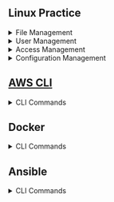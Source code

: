 

## Linux Practice
<details>
<summary> File Management</summary>
    <br/>
    
**Read/Write files and folders**
```bash
ls
ls -ltr
ll
mkdir helloworld
cd helloworld
touch README.md
touch sample.txt
vi sample.txt
```
**Read content of files**
```bash
cat README.txt 
more README.txt 
tail -f README.txt
tail -100f README.txt
tail -10f README.txt
```
**Copy fiels and directories**
```bash
# Copy a file to other directory
cp sample.txt Documents
# Copy a directory to other directory
cp -r logs Documents
```
**Crate a copy of fiels and directories**
```bash
# Create a copy of file
cp sample.txt sample_v2.txt
# Create a copy of directory
cp -r logs logs_bkp
```
**Move files and directories to other location**
```bash
# Move a fileto other location
mv sample.txt Documents
# Move a directory to other location
mv logs Documents
```
**Rename fiels and directories**
```bash
# Rename a file
mv sample.txt important.txt
# Rename a directory
mv logs logs_bkp
```
**Find a file**
```bash
find ./ -name sample.txt
locate sample.txt
```
**List of file names containing a given text**
```bash
find ./ -type f -exec grep -l "Apache License" {} \; 
```
**List the files older than 7 days**
```bash
find /var/log/nginx -type f -mtime +7 -exec ls -ltr {} \;
```
**List the files older than 2 hours**
```bash
find /var/log/nginx -type f -mmin +120 -exec ls -ltr {} \;
```
**Move 7 days old files to another directory**
```bash
find /var/log/nginx/ -mtime +7 -name "*.log" -exec mv "{}" /var/log/nginx_backup/ \;',
```
**Compress 7 days old files**
```bash
find /var/log/nginx/ -mtime +7 -name "*.log" -exec gzip "{}" \;',
```
**Delete 7 days old files**
```bash
find /var/log/nginx/ -mtime +7 -name "*.log" -exec rm "{}" \;',
```
**Compress the files that were genereated before 01-March-2023**

```bash
touch -t 202303010000 /tmp/2023-Mar-01-0000
find /var/log/nginx -type f ! -newer /tmp/2023-Mar-01-0000 | xargs gzip
```
**Remove files that were genereated before 01-Jan-2023**
```bash
touch -t 202301010000 /tmp/2023-Jan-01-0000
find /var/log/nginx -type f ! -newer /tmp/2023-Jan-01-0000 | xargs rm
```
</details>

<details>
<summary>User Management</summary>
    <br/> 
    
**Create Linux User with home directory**

```bash
sudo useradd -s /bin/bash -d /home/nag -m nag
```
**Set password for nag**

```bash
sudo passwd nag
```
**Delete nag user**

```bash
sudo userdel nag
```

**Enable root user password login**
```bash
#!/bin/bash
sudo sed -i 's/#PermitRootLogin prohibit-password/PermitRootLogin yes/' /etc/ssh/sshd_config
sudo sed -i 's/PasswordAuthentication no/PasswordAuthentication yes/' /etc/ssh/sshd_config
sudo service sshd restart
sudo sudo su -
echo 'root:mankdhur567Q' | chpasswd
```
</details>

<details>
<summary>Access Management</summary>
     <br/>
</details>

<details>
<summary>Configuration Management</summary>
 <br/>
 
**Configure Hostname**
```bash
#!/bin/bash
sudo hostnamectl set-hostname myappserver01 --static
sudo hostnamectl set-hostname myappserver01 --transient
sudo echo -e "preserve_hostname: true" >> /etc/cloud/cloud.cfg
sudo systemctl reboot
``` 

</details>

## [AWS CLI](https://docs.aws.amazon.com/cli/latest/userguide/cli-chap-welcome.html) 


<details>
<summary>CLI Commands</summary>
    <br/> 
    
**Export AWS credentials in command line**
```bash
export AWS_ACCESS_KEY_ID=AKIAIOSFODNN7EXAMPLE
export AWS_SECRET_ACCESS_KEY=wJalrXUtnFEMI/K7MDENG/bPxRfiCYEXAMPLEKEY
export AWS_DEFAULT_REGION=us-east-1
```

 **Describe EC2 Instances**
```bash
aws ec2 describe-instances
```
**List S3 Buckets**
```bash
aws s3 ls
```
**Create an S3 Bucket**

```bash
aws s3api create-bucket --bucket test-bucket-948489282 --region us-east-1
```
**Delete an S3 Bucket**
```bash
aws s3api delete-bucket --bucket test-bucket-948489282 --region us-east-1
```
**Create an EC2 Instance**
```bash
aws ec2 run-instances --image-id ami-007855ac798b5175e --count 1 --instance-type t2.micro --key-name test-ec2 
```
**Delete an EC2 Instance**
```bash
aws ec2 terminate-instances --instance-ids i-394jd83kdujd83jdh7
```
**Copy files to s3 bucket**

```bash   
aws s3 cp nginx.log s3://raju-us-east-1-demos3/ec2data/
aws s3 cp nginx.log s3://raju-us-east-1-demos3
```
**Copy folders to s3 bucket**

```bash   
aws s3 cp --recursive logs s3://raju-us-east-1-demos3
```
</details>

## Docker

<details>
<summary>CLI Commands</summary>
 <br/>
 
**Manager Docker Images and Containers**
 
```bash
docker images
docker pull nginx
docker images
docker run --name docker-nginx -p 80:80 nginx
docker run --name docker-nginx -p 80:80 -d nginx
docker ps -a 
docker rm 15748c592407 22f7a8be6d72 7a31e0f8f07a 9cefe4632514
docker run --name docker-nginx -p 80:80 -d nginx
docker ps -a
docker run --name test-nginx -p 8000:80 -d nginx
docker run --name dev-nginx -p 8001:80 -d nginx
docker run --name prod-nginx -p 8005:80 -d nginx
docker exec -it test-nginx /bin/bash
docker stop docker-nginx test-nginx dev-nginx myapp mydevapp
docker stop prod-nginx
docker rm mydevapp myapp prod-nginx dev-nginx test-nginx docker-nginx
docker images
docker rmi 806f89a70ff8 263083118061 080ed0ed8312 e499797894d5
docker run hello-world
docker logs hello-world 
```
    
**Create Docker swarm cluster in master node**

```bash
docker swarm init
```

**Join worker nodes to Docker swarm cluster**

```bash
docker swarm join --token SWMTKN-1-2hyn8v3qytkz23vlsd9or92n9843ugyjy45qhqoknmibj9599c-bo27ga0u57qql3jijku4i5m09 10.7.2.102:2377
```

**Create and manage services in Docker swarm cluster**

```bash
docker node ls
docker service create   --name blue-service   --publish published=8081,target=8080  --replicas 6 ynraju4/srv-blue:6
docker ps
docker service rm green-service
docker ps
docker service scale green-service=4
```
</details>

## Ansible

<details>
<summary>CLI Commands</summary>
 <br/>
    
**Encrypt files with ansible-vault**
```bash    
ansible-vault encrypt --vault-password-file $HOME/.secrets/vault_id dev-sales-ssh.pem
ansible-vault decrypt --vault-password-file $HOME/.secrets/vault_id dev-sales-ssh.pem
```  
</details>
